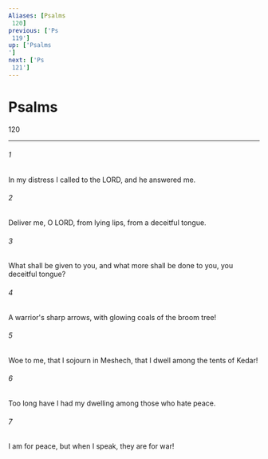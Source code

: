 ```yaml
---
Aliases: [Psalms 120]
previous: ['Ps 119']
up: ['Psalms']
next: ['Ps 121']
---
```

# Psalms 120

***
 

###### 1 
In my distress I called to the LORD,  and he answered me.   

###### 2 
Deliver me, O LORD,  from lying lips,  from a deceitful tongue.  

###### 3 
What shall be given to you,  and what more shall be done to you,  you deceitful tongue?   

###### 4 
A warrior's sharp arrows,  with glowing coals of the broom tree!  

###### 5 
Woe to me, that I sojourn in Meshech,  that I dwell among the tents of Kedar!   

###### 6 
Too long have I had my dwelling  among those who hate peace.   

###### 7 
I am for peace,  but when I speak, they are for war!
